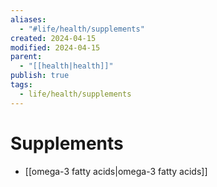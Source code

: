 ```yaml
---
aliases:
  - "#life/health/supplements"
created: 2024-04-15
modified: 2024-04-15
parent:
  - "[[health|health]]"
publish: true
tags:
  - life/health/supplements
---
```


# Supplements
- [[omega-3 fatty acids|omega-3 fatty acids]]